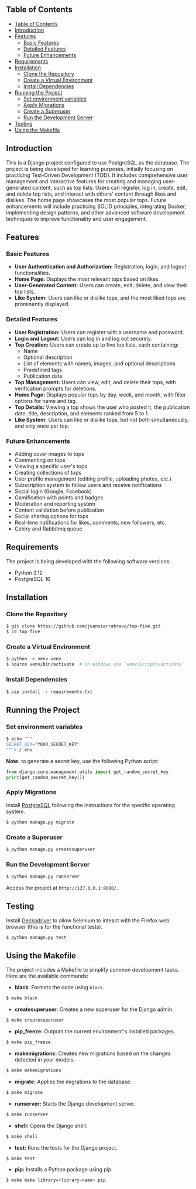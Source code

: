 ## Table of Contents

- [Table of Contents](#table-of-contents)
- [Introduction](#introduction)
- [Features](#features)
  - [Basic Features](#basic-features)
  - [Detailed Features](#detailed-features)
  - [Future Enhancements](#future-enhancements)
- [Requirements](#requirements)
- [Installation](#installation)
  - [Clone the Repository](#clone-the-repository)
  - [Create a Virtual Environment](#create-a-virtual-environment)
  - [Install Dependencies](#install-dependencies)
- [Running the Project](#running-the-project)
  - [Set environment variables](#set-environment-variables)
  - [Apply Migrations](#apply-migrations)
  - [Create a Superuser](#create-a-superuser)
  - [Run the Development Server](#run-the-development-server)
- [Testing](#testing)
- [Using the Makefile](#using-the-makefile)

## Introduction
This is a Django project configured to use PostgreSQL as the database. The project is being developed for learning purposes, initially focusing on practicing Test-Driven Development (TDD). It includes comprehensive user management and interactive features for creating and managing user-generated content, such as top lists. Users can register, log in, create, edit, and delete top lists, and interact with others' content through likes and dislikes. The home page showcases the most popular tops. Future enhancements will include practicing SOLID principles, integrating Docker, implementing design patterns, and other advanced software development techniques to improve functionality and user engagement.



## Features
### Basic Features
- **User Authentication and Authorization:** Registration, login, and logout functionalities.
- **Home Page:** Displays the most relevant tops based on likes.
- **User-Generated Content:** Users can create, edit, delete, and view their top lists.
- **Like System:** Users can like or dislike tops, and the most liked tops are prominently displayed.

### Detailed Features
- **User Registration:** Users can register with a username and password.
- **Login and Logout:** Users can log in and log out securely.
- **Top Creation:** Users can create up to five top lists, each containing:
  - Name
  - Optional description
  - List of elements with names, images, and optional descriptions
  - Predefined tags
  - Publication date
- **Top Management:** Users can view, edit, and delete their tops, with verification prompts for deletions.
- **Home Page:** Displays popular tops by day, week, and month, with filter options for name and tag.
- **Top Details:** Viewing a top shows the user who posted it, the publication date, title, description, and elements ranked from 5 to 1.
- **Like System:** Users can like or dislike tops, but not both simultaneously, and only once per top.

### Future Enhancements
- Adding cover images to tops
- Commenting on tops
- Viewing a specific user's tops
- Creating collections of tops
- User profile management (editing profile, uploading photos, etc.)
- Subscription system to follow users and receive notifications
- Social login (Google, Facebook)
- Gamification with points and badges
- Moderation and reporting system
- Content validation before publication
- Social sharing options for tops
- Real-time notifications for likes, comments, new followers, etc.
- Celery and Rabbitmq queue

## Requirements
The project is being developed with the following software versions:
- Python 3.12
- PostgreSQL 16

## Installation
### Clone the Repository
```bash
$ git clone https://github.com/juansierrabravo/top-five.git
$ cd top-five
```

### Create a Virtual Environment
```bash
$ python -m venv venv
$ source venv/bin/activate  # On Windows use `venv\Scripts\activate`
```

### Install Dependencies
```bash
$ pip install -r requirements.txt
```

## Running the Project
### Set environment variables
```bash
$ echo """
SECRET_KEY="YOUR_SECRET_KEY"
""">./.env
```
**Note:** to generate a secret key, use the following Python script:
```python
from django.core.management.utils import get_random_secret_key
print(get_random_secret_key())
```

### Apply Migrations
Install [PostgreSQL](https://www.postgresql.org/download/) following the instructions for the specific operating system.

```bash
$ python manage.py migrate
```

### Create a Superuser
```bash
$ python manage.py createsuperuser
```

### Run the Development Server
```bash
$ python manage.py runserver
```

Access the project at `http://127.0.0.1:8000/`.

## Testing
Install [Geckodriver](https://github.com/mozilla/geckodriver) to allow Selenium to inteact with the Firefox web browser (this is for the functional tests).

```bash
$ python manage.py test
```

## Using the Makefile

The project includes a Makefile to simplify common development tasks. Here are the available commands:

- **black**: Formats the code using `black`.
```bash
$ make black
```
- **createsuperuser:** Creates a new superuser for the Django admin.
```bash
$ make createsuperuser
```
- **pip_freeze:** Outputs the current environment's installed packages.
```bash
$ make pip_freeze
```
- **makemigrations:** Creates new migrations based on the changes detected in your models.
```bash
$ make makemigrations
```
- **migrate:** Applies the migrations to the database.
```bash
$ make migrate
```
- **runserver:** Starts the Django development server.
```bash
$ make runserver
```
- **shell:** Opens the Django shell.
```bash
$ make shell
```
- **test:** Runs the tests for the Django project.
```bash
$ make test
```
- **pip:** Installs a Python package using pip.
```bash
$ make make library=<library-name> pip
```